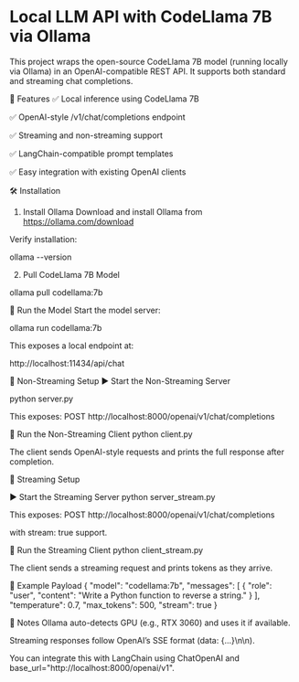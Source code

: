 # Local LLM API with CodeLlama 7B via Ollama

This project wraps the open-source CodeLlama 7B model (running locally via Ollama) in an OpenAI-compatible REST API. It supports both standard and streaming chat completions.

🚀 Features
✅ Local inference using CodeLlama 7B

✅ OpenAI-style /v1/chat/completions endpoint

✅ Streaming and non-streaming support

✅ LangChain-compatible prompt templates

✅ Easy integration with existing OpenAI clients

🛠️ Installation
1. Install Ollama
Download and install Ollama from https://ollama.com/download

Verify installation:

ollama --version

2. Pull CodeLlama 7B Model

ollama pull codellama:7b


🧪 Run the Model
Start the model server:

ollama run codellama:7b

This exposes a local endpoint at:

http://localhost:11434/api/chat

🧰 Non-Streaming Setup
▶️ Start the Non-Streaming Server

python server.py

This exposes:
POST http://localhost:8000/openai/v1/chat/completions

💬 Run the Non-Streaming Client
python client.py

The client sends OpenAI-style requests and prints the full response after completion.

🌊 Streaming Setup

▶️ Start the Streaming Server
python server_stream.py

This exposes:
POST http://localhost:8000/openai/v1/chat/completions

with stream: true support.

💬 Run the Streaming Client
python client_stream.py

The client sends a streaming request and prints tokens as they arrive.

📄 Example Payload
{
  "model": "codellama:7b",
  "messages": [
    { "role": "user", "content": "Write a Python function to reverse a string." }
  ],
  "temperature": 0.7,
  "max_tokens": 500,
  "stream": true
}

🧩 Notes
Ollama auto-detects GPU (e.g., RTX 3060) and uses it if available.

Streaming responses follow OpenAI’s SSE format (data: {...}\n\n).

You can integrate this with LangChain using ChatOpenAI and base_url="http://localhost:8000/openai/v1".